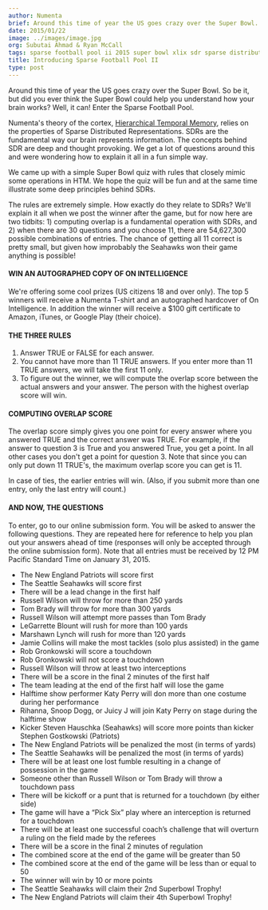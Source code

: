 ```yaml
---
author: Numenta
brief: Around this time of year the US goes crazy over the Super Bowl. So be it, but did you ever think the Super Bowl could help you understand how your brain works? Well, it can!
date: 2015/01/22
image: ../images/image.jpg
org: Subutai Ahmad & Ryan McCall
tags: sparse football pool ii 2015 super bowl xlix sdr sparse distributed representation htm
title: Introducing Sparse Football Pool II
type: post
---
```


Around this time of year the US goes crazy over the Super Bowl. So be it, but
did you ever think the Super Bowl could help you understand how your brain
works? Well, it can!  Enter the Sparse Football Pool.

Numenta's theory of the cortex,
[Hierarchical Temporal Memory](/machine-intelligence-technology/),
relies on the properties of Sparse Distributed Representations. SDRs are the
fundamental way our brain represents information. The concepts behind SDR are
deep and thought provoking. We get a lot of questions around this and were
wondering how to explain it all in a fun simple way.

We came up with a simple Super Bowl quiz with rules that closely mimic some
operations in HTM. We hope the quiz will be fun and at the same time illustrate
some deep principles behind SDRs.

The rules are extremely simple. How exactly do they relate to SDRs? We'll
explain it all when we post the winner after the game, but for now here are two
tidbits: 1) computing overlap is a fundamental operation with SDRs, and 2) when
there are 30 questions and you choose 11, there are 54,627,300 possible
combinations of entries. The chance of getting all 11 correct is pretty small,
but given how improbably the Seahawks won their game anything is possible!

#### WIN AN AUTOGRAPHED COPY OF ON INTELLIGENCE

We're offering some cool prizes (US citizens 18 and over only). The top 5
winners will receive a Numenta T-shirt and an autographed hardcover of On
Intelligence. In addition the winner will receive a $100 gift certificate to
Amazon, iTunes, or Google Play (their choice).

#### THE THREE RULES

1. Answer TRUE or FALSE for each answer.
1. You cannot have more than 11 TRUE answers. If you enter more than 11 TRUE
    answers, we will take the first 11 only.
1. To figure out the winner, we will compute the overlap score between the
    actual answers and your answer. The person with the highest overlap score
    will win.

#### COMPUTING OVERLAP SCORE

The overlap score simply gives you one point for every answer where you answered
TRUE and the correct answer was TRUE. For example, if the answer to question 3
is True and you answered True, you get a point. In all other cases you don't get
a point for question 3. Note that since you can only put down 11 TRUE's, the
maximum overlap score you can get is 11.

In case of ties, the earlier entries will win. (Also, if you submit more than
one entry, only the last entry will count.)

#### AND NOW, THE QUESTIONS

To enter, go to our online submission form. You will be asked to answer the
following questions. They are repeated here for reference to help you plan out
your answers ahead of time (responses will only be accepted through the online
submission form). Note that all entries must be received by 12 PM Pacific
Standard Time on January 31, 2015.

* The New England Patriots will score first
* The Seattle Seahawks will score first
* There will be a lead change in the first half
* Russell Wilson will throw for more than 250 yards
* Tom Brady will throw for more than 300 yards
* Russell Wilson will attempt more passes than Tom Brady
* LeGarrette Blount will rush for more than 100 yards
* Marshawn Lynch will rush for more than 120 yards
* Jamie Collins will make the most tackles (solo plus assisted) in the game
* Rob Gronkowski will score a touchdown
* Rob Gronkowski will not score a touchdown
* Russell Wilson will throw at least two interceptions
* There will be a score in the final 2 minutes of the first half
* The team leading at the end of the first half will lose the game
* Halftime show performer Katy Perry will don more than one costume during her
  performance
* Rihanna, Snoop Dogg, or Juicy J will join Katy Perry on stage during the
  halftime show
* Kicker Steven Hauschka (Seahawks) will score more points than kicker Stephen
  Gostkowski (Patriots)
* The New England Patriots will be penalized the most (in terms of yards)
* The Seattle Seahawks will be penalized the most (in terms of yards)
* There will be at least one lost fumble resulting in a change of possession in
  the game
* Someone other than Russell Wilson or Tom Brady will throw a touchdown pass
* There will be kickoff or a punt that is returned for a touchdown (by either
  side)
* The game will have a “Pick Six” play where an interception is returned for a
  touchdown
* There will be at least one successful coach’s challenge that will overturn a
  ruling on the field made by the referees
* There will be a score in the final 2 minutes of regulation
* The combined score at the end of the game will be greater than 50
* The combined score at the end of the game will be less than or equal to 50
* The winner will win by 10 or more points
* The Seattle Seahawks will claim their 2nd Superbowl Trophy!
* The New England Patriots will claim their 4th Superbowl Trophy!
